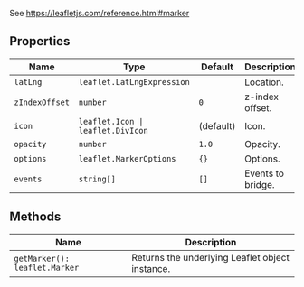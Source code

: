 See https://leafletjs.com/reference.html#marker

## Properties

| Name           | Type                              | Default   | Description       |
|----------------|-----------------------------------|-----------|-------------------|
| `latLng`       | `leaflet.LatLngExpression`        |           | Location.         |
| `zIndexOffset` | `number`                          | `0`       | z-index offset.   |
| `icon`         | `leaflet.Icon \| leaflet.DivIcon` | (default) | Icon.             |
| `opacity`      | `number`                          | `1.0`     | Opacity.          |
| `options`      | `leaflet.MarkerOptions`           | `{}`      | Options.          |
| `events`       | `string[]`                        | `[]`      | Events to bridge. |

## Methods

| Name                          | Description                                     |
|-------------------------------|-------------------------------------------------|
| `getMarker(): leaflet.Marker` | Returns the underlying Leaflet object instance. |
